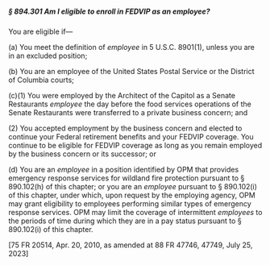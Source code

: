 ##### § 894.301 Am I eligible to enroll in FEDVIP as an employee? #####

You are eligible if—

(a) You meet the definition of *employee* in 5 U.S.C. 8901(1), unless you are in an excluded position;

(b) You are an employee of the United States Postal Service or the District of Columbia courts;

(c)(1) You were employed by the Architect of the Capitol as a Senate Restaurants *employee* the day before the food services operations of the Senate Restaurants were transferred to a private business concern; and

(2) You accepted employment by the business concern and elected to continue your Federal retirement benefits and your FEDVIP coverage. You continue to be eligible for FEDVIP coverage as long as you remain employed by the business concern or its successor; or

(d) You are an *employee* in a position identified by OPM that provides emergency response services for wildland fire protection pursuant to § 890.102(h) of this chapter; or you are an *employee* pursuant to § 890.102(i) of this chapter, under which, upon request by the employing agency, OPM may grant eligibility to employees performing similar types of emergency response services. OPM may limit the coverage of intermittent *employees* to the periods of time during which they are in a pay status pursuant to § 890.102(i) of this chapter.

[75 FR 20514, Apr. 20, 2010, as amended at 88 FR 47746, 47749, July 25, 2023]